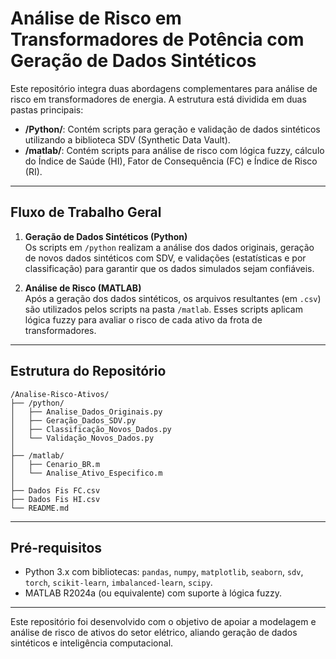 
# Análise de Risco em Transformadores de Potência com Geração de Dados Sintéticos

Este repositório integra duas abordagens complementares para análise de risco em transformadores de energia. A estrutura está dividida em duas pastas principais:

- **/Python/**: Contém scripts para geração e validação de dados sintéticos utilizando a biblioteca SDV (Synthetic Data Vault).
- **/matlab/**: Contém scripts para análise de risco com lógica fuzzy, cálculo do Índice de Saúde (HI), Fator de Consequência (FC) e Índice de Risco (RI).

---

## Fluxo de Trabalho Geral

1. **Geração de Dados Sintéticos (Python)**  
   Os scripts em `/python` realizam a análise dos dados originais, geração de novos dados sintéticos com SDV, e validações (estatísticas e por classificação) para garantir que os dados simulados sejam confiáveis.

2. **Análise de Risco (MATLAB)**  
   Após a geração dos dados sintéticos, os arquivos resultantes (em `.csv`) são utilizados pelos scripts na pasta `/matlab`. Esses scripts aplicam lógica fuzzy para avaliar o risco de cada ativo da frota de transformadores.

---

## Estrutura do Repositório

```
/Analise-Risco-Ativos/
├── /python/
│   ├── Analise_Dados_Originais.py
│   ├── Geração_Dados_SDV.py
│   ├── Classificação_Novos_Dados.py
│   └── Validação_Novos_Dados.py
│
├── /matlab/
│   ├── Cenario_BR.m
│   └── Analise_Ativo_Especifico.m
│
├── Dados Fis FC.csv
├── Dados Fis HI.csv
└── README.md
```

---

## Pré-requisitos

- Python 3.x com bibliotecas: `pandas`, `numpy`, `matplotlib`, `seaborn`, `sdv`, `torch`, `scikit-learn`, `imbalanced-learn`, `scipy`.
- MATLAB R2024a (ou equivalente) com suporte à lógica fuzzy.

---

Este repositório foi desenvolvido com o objetivo de apoiar a modelagem e análise de risco de ativos do setor elétrico, aliando geração de dados sintéticos e inteligência computacional.

